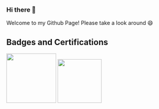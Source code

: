 ### Hi there 👋

Welcome to my Github Page! Please take a look around 😄


## Badges and Certifications
[<img src=https://github.com/heftif/heftif/assets/100215387/e460e349-8523-4ed5-b1b5-3df83971d026 width="130">](https://www.credly.com/badges/7fd1f4fc-0e57-4f61-8409-8eaf8289f601/public_url) <img src=https://github.com/heftif/heftif/assets/100215387/434c3fa9-2f46-4301-883b-954526c0cc0d width="115">


<!--
**heftif/heftif** is a ✨ _special_ ✨ repository because its `README.md` (this file) appears on your GitHub profile.

Here are some ideas to get you started:

- 🔭 I’m currently working on ...
- 🌱 I’m currently learning ...
- 👯 I’m looking to collaborate on ...
- 🤔 I’m looking for help with ...
- 💬 Ask me about ...
- 📫 How to reach me: ...
- 😄 Pronouns: ...
- ⚡ Fun fact: ...
-->

